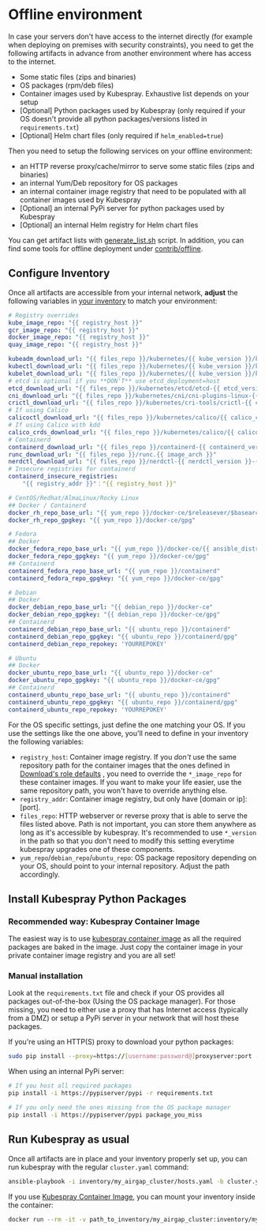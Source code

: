 # Offline environment

In case your servers don't have access to the internet directly (for example
when deploying on premises with security constraints), you need to get the
following artifacts in advance from another environment where has access to the internet.

* Some static files (zips and binaries)
* OS packages (rpm/deb files)
* Container images used by Kubespray. Exhaustive list depends on your setup
* [Optional] Python packages used by Kubespray (only required if your OS doesn't provide all python packages/versions
  listed in `requirements.txt`)
* [Optional] Helm chart files (only required if `helm_enabled=true`)

Then you need to setup the following services on your offline environment:

* an HTTP reverse proxy/cache/mirror to serve some static files (zips and binaries)
* an internal Yum/Deb repository for OS packages
* an internal container image registry that need to be populated with all container images used by Kubespray
* [Optional] an internal PyPi server for python packages used by Kubespray
* [Optional] an internal Helm registry for Helm chart files

You can get artifact lists with [generate_list.sh](/contrib/offline/generate_list.sh) script.
In addition, you can find some tools for offline deployment under [contrib/offline](/contrib/offline/README.md).

## Configure Inventory

Once all artifacts are accessible from your internal network, **adjust** the following variables
in [your inventory](/inventory/sample/group_vars/all/offline.yml) to match your environment:

```yaml
# Registry overrides
kube_image_repo: "{{ registry_host }}"
gcr_image_repo: "{{ registry_host }}"
docker_image_repo: "{{ registry_host }}"
quay_image_repo: "{{ registry_host }}"

kubeadm_download_url: "{{ files_repo }}/kubernetes/{{ kube_version }}/kubeadm"
kubectl_download_url: "{{ files_repo }}/kubernetes/{{ kube_version }}/kubectl"
kubelet_download_url: "{{ files_repo }}/kubernetes/{{ kube_version }}/kubelet"
# etcd is optional if you **DON'T** use etcd_deployment=host
etcd_download_url: "{{ files_repo }}/kubernetes/etcd/etcd-{{ etcd_version }}-linux-{{ image_arch }}.tar.gz"
cni_download_url: "{{ files_repo }}/kubernetes/cni/cni-plugins-linux-{{ image_arch }}-{{ cni_version }}.tgz"
crictl_download_url: "{{ files_repo }}/kubernetes/cri-tools/crictl-{{ crictl_version }}-{{ ansible_system | lower }}-{{ image_arch }}.tar.gz"
# If using Calico
calicoctl_download_url: "{{ files_repo }}/kubernetes/calico/{{ calico_ctl_version }}/calicoctl-linux-{{ image_arch }}"
# If using Calico with kdd
calico_crds_download_url: "{{ files_repo }}/kubernetes/calico/{{ calico_version }}.tar.gz"
# Containerd
containerd_download_url: "{{ files_repo }}/containerd-{{ containerd_version }}-linux-{{ image_arch }}.tar.gz"
runc_download_url: "{{ files_repo }}/runc.{{ image_arch }}"
nerdctl_download_url: "{{ files_repo }}/nerdctl-{{ nerdctl_version }}-{{ ansible_system | lower }}-{{ image_arch }}.tar.gz"
# Insecure registries for containerd
containerd_insecure_registries:
    "{{ registry_addr }}"："{{ registry_host }}"

# CentOS/Redhat/AlmaLinux/Rocky Linux
## Docker / Containerd
docker_rh_repo_base_url: "{{ yum_repo }}/docker-ce/$releasever/$basearch"
docker_rh_repo_gpgkey: "{{ yum_repo }}/docker-ce/gpg"

# Fedora
## Docker
docker_fedora_repo_base_url: "{{ yum_repo }}/docker-ce/{{ ansible_distribution_major_version }}/{{ ansible_architecture }}"
docker_fedora_repo_gpgkey: "{{ yum_repo }}/docker-ce/gpg"
## Containerd
containerd_fedora_repo_base_url: "{{ yum_repo }}/containerd"
containerd_fedora_repo_gpgkey: "{{ yum_repo }}/docker-ce/gpg"

# Debian
## Docker
docker_debian_repo_base_url: "{{ debian_repo }}/docker-ce"
docker_debian_repo_gpgkey: "{{ debian_repo }}/docker-ce/gpg"
## Containerd
containerd_debian_repo_base_url: "{{ ubuntu_repo }}/containerd"
containerd_debian_repo_gpgkey: "{{ ubuntu_repo }}/containerd/gpg"
containerd_debian_repo_repokey: 'YOURREPOKEY'

# Ubuntu
## Docker
docker_ubuntu_repo_base_url: "{{ ubuntu_repo }}/docker-ce"
docker_ubuntu_repo_gpgkey: "{{ ubuntu_repo }}/docker-ce/gpg"
## Containerd
containerd_ubuntu_repo_base_url: "{{ ubuntu_repo }}/containerd"
containerd_ubuntu_repo_gpgkey: "{{ ubuntu_repo }}/containerd/gpg"
containerd_ubuntu_repo_repokey: 'YOURREPOKEY'
```

For the OS specific settings, just define the one matching your OS.
If you use the settings like the one above, you'll need to define in your inventory the following variables:

* `registry_host`: Container image registry. If you _don't_ use the same repository path for the container images that
  the ones defined
  in [Download's role defaults](https://github.com/kubernetes-sigs/kubespray/blob/master/roles/download/defaults/main/main.yml)
  , you need to override the `*_image_repo` for these container images. If you want to make your life easier, use the
  same repository path, you won't have to override anything else.
* `registry_addr`: Container image registry, but only have [domain or ip]:[port].
* `files_repo`: HTTP webserver or reverse proxy that is able to serve the files listed above. Path is not important, you
  can store them anywhere as long as it's accessible by kubespray. It's recommended to use `*_version` in the path so
  that you don't need to modify this setting everytime kubespray upgrades one of these components.
* `yum_repo`/`debian_repo`/`ubuntu_repo`: OS package repository depending on your OS, should point to your internal
  repository. Adjust the path accordingly.

## Install Kubespray Python Packages

### Recommended way: Kubespray Container Image

The easiest way is to use [kubespray container image](https://quay.io/kubespray/kubespray) as all the required packages
are baked in the image.
Just copy the container image in your private container image registry and you are all set!

### Manual installation

Look at the `requirements.txt` file and check if your OS provides all packages out-of-the-box (Using the OS package
manager). For those missing, you need to either use a proxy that has Internet access (typically from a DMZ) or setup a
PyPi server in your network that will host these packages.

If you're using an HTTP(S) proxy to download your python packages:

```bash
sudo pip install --proxy=https://[username:password@]proxyserver:port -r requirements.txt
```

When using an internal PyPi server:

```bash
# If you host all required packages
pip install -i https://pypiserver/pypi -r requirements.txt

# If you only need the ones missing from the OS package manager
pip install -i https://pypiserver/pypi package_you_miss
```

## Run Kubespray as usual

Once all artifacts are in place and your inventory properly set up, you can run kubespray with the
regular `cluster.yaml` command:

```bash
ansible-playbook -i inventory/my_airgap_cluster/hosts.yaml -b cluster.yml
```

If you use [Kubespray Container Image](#recommended-way:-kubespray-container-image), you can mount your inventory inside
the container:

```bash
docker run --rm -it -v path_to_inventory/my_airgap_cluster:inventory/my_airgap_cluster myprivateregisry.com/kubespray/kubespray:v2.14.0 ansible-playbook -i inventory/my_airgap_cluster/hosts.yaml -b cluster.yml
```
